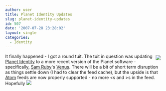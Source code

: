 ```yaml
---
author: user
title: Planet Identity Updates
slug: planet-identity-updates
id: 507
date: '2007-07-28 23:28:02'
layout: single
categories:
  - Identity
---
```


<span style="margin: 5px; float: right;">[![](http://www.intertwingly.net/code/venus/themes/common/images/logo.png)](http://www.intertwingly.net/code/venus/)</span>

It finally happened - I got a round tuit. The tuit in question was updating [Planet Identity](http://planetidentity.org/) to a more recent version of the Planet software - specifically, [Sam Ruby](http://www.intertwingly.net/)'s [Venus](http://www.intertwingly.net/code/venus/). There will be a bit of short term disruption as things settle down (I had to clear the feed cache), but the upside is that [Atom](http://tools.ietf.org/html/rfc4287) feeds are now properly supported - no more &lt;s and &gt;s in the feed. Hopefully ![](http://blogs.sun.com/images/smileys/smile.gif)